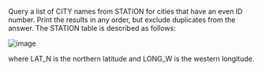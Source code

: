 Query a list of CITY names from STATION for cities that have an even ID number. Print the results in any order, but exclude duplicates from the answer.
The STATION table is described as follows:

![image](https://s3.amazonaws.com/hr-challenge-images/9336/1449345840-5f0a551030-Station.jpg)

where LAT_N is the northern latitude and LONG_W is the western longitude.